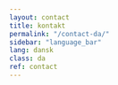 ```yaml
---
layout: contact
title: kontakt
permalink: "/contact-da/"
sidebar: "language_bar"
lang: dansk
class: da
ref: contact
--- 
```

